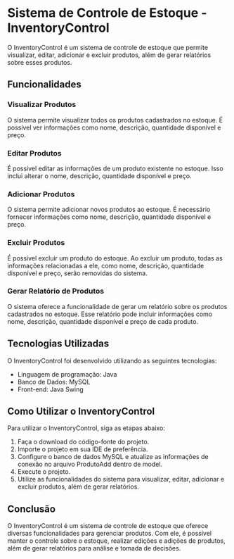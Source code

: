 # Sistema de Controle de Estoque - InventoryControl

O InventoryControl é um sistema de controle de estoque que permite visualizar, editar, adicionar e excluir produtos, além de gerar relatórios sobre esses produtos.

## Funcionalidades

### Visualizar Produtos

O sistema permite visualizar todos os produtos cadastrados no estoque. É possível ver informações como nome, descrição, quantidade disponível e preço.

### Editar Produtos

É possível editar as informações de um produto existente no estoque. Isso inclui alterar o nome, descrição, quantidade disponível e preço.

### Adicionar Produtos

O sistema permite adicionar novos produtos ao estoque. É necessário fornecer informações como nome, descrição, quantidade disponível e preço.

### Excluir Produtos

É possível excluir um produto do estoque. Ao excluir um produto, todas as informações relacionadas a ele, como nome, descrição, quantidade disponível e preço, serão removidas do sistema.

### Gerar Relatório de Produtos

O sistema oferece a funcionalidade de gerar um relatório sobre os produtos cadastrados no estoque. Esse relatório pode incluir informações como nome, descrição, quantidade disponível e preço de cada produto.

## Tecnologias Utilizadas

O InventoryControl foi desenvolvido utilizando as seguintes tecnologias:

- Linguagem de programação: Java
- Banco de Dados: MySQL
- Front-end: Java Swing

## Como Utilizar o InventoryControl

Para utilizar o InventoryControl, siga as etapas abaixo:

1. Faça o download do código-fonte do projeto.
2. Importe o projeto em sua IDE de preferência.
3. Configure o banco de dados MySQL e atualize as informações de conexão no arquivo ProdutoAdd dentro de model.
4. Execute o projeto.
5. Utilize as funcionalidades do sistema para visualizar, editar, adicionar e excluir produtos, além de gerar relatórios.

## Conclusão

O InventoryControl é um sistema de controle de estoque que oferece diversas funcionalidades para gerenciar produtos. Com ele, é possível manter o controle sobre o estoque, realizar edições e adições de produtos, além de gerar relatórios para análise e tomada de decisões.


